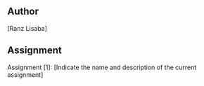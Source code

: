 ## Author 
[Ranz Lisaba]

## Assignment
Assignment [1]: [Indicate the name and description of the current assignment]

